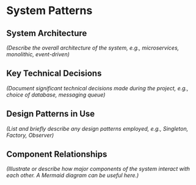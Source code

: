 # System Patterns

## System Architecture

*(Describe the overall architecture of the system, e.g., microservices, monolithic, event-driven)*

## Key Technical Decisions

*(Document significant technical decisions made during the project, e.g., choice of database, messaging queue)*

## Design Patterns in Use

*(List and briefly describe any design patterns employed, e.g., Singleton, Factory, Observer)*

## Component Relationships

*(Illustrate or describe how major components of the system interact with each other. A Mermaid diagram can be useful here.)*

